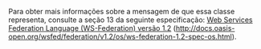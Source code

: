 Para obter mais informações sobre a mensagem de que essa classe representa, consulte a seção 13 da seguinte especificação: [Web Services Federation Language (WS-Federation) versão 1.2](http://docs.oasis-open.org/wsfed/federation/v1.2/os/ws-federation-1.2-spec-os.html) (http://docs.oasis-open.org/wsfed/federation/v1.2/os/ws-federation-1.2-spec-os.html).
